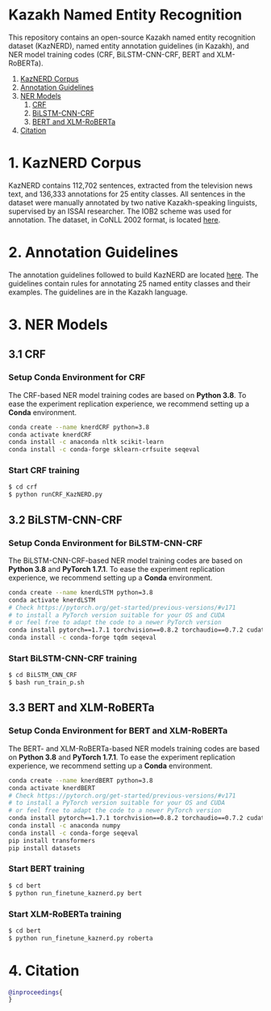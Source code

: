 # Kazakh Named Entity Recognition
This repository contains an open-source Kazakh named entity recognition dataset (KazNERD), named entity annotation guidelines (in Kazakh), and NER model training codes (CRF, BiLSTM-CNN-CRF, BERT and XLM-RoBERTa).
1. [KazNERD Corpus](#KazNerd)
2. [Annotation Guidelines](#guide)
3. [NER Models](#models)
    1. [CRF](#crf)
    2. [BiLSTM-CNN-CRF](#lstm)
    3. [BERT and XLM-RoBERTa](#bert)
4. [Citation](#cite)

# 1. KazNERD Corpus <a name="KazNerd"></a>
KazNERD contains 112,702 sentences, extracted from the television news text, and 136,333 annotations for 25 entity classes.
All sentences in the dataset were manually annotated by two native Kazakh-speaking linguists, supervised by an ISSAI researcher.
The IOB2 scheme was used for annotation.
The dataset, in CoNLL 2002 format, is located [here](KazNERD).


# 2. Annotation Guidelines <a name="guide"></a>
The annotation guidelines followed to build KazNERD are located [here](Annotation_guidelines). The guidelines contain rules for annotating 25 named entity classes and their examples. The guidelines are in the Kazakh language.


# 3. NER Models <a name="models"></a>
## 3.1 CRF <a name="crf"></a>
### Setup Conda Environment for CRF
The CRF-based NER model training codes are based on **Python 3.8**.
To ease the experiment replication experience, we recommend setting up a **Conda** environment. 
```bash
conda create --name knerdCRF python=3.8
conda activate knerdCRF
conda install -c anaconda nltk scikit-learn
conda install -c conda-forge sklearn-crfsuite seqeval
```

### Start CRF training
```bash
$ cd crf
$ python runCRF_KazNERD.py
```


## 3.2 BiLSTM-CNN-CRF <a name="lstm"></a>
### Setup Conda Environment for BiLSTM-CNN-CRF
The BiLSTM-CNN-CRF-based NER model training codes are based on **Python 3.8** and **PyTorch 1.7.1**.
To ease the experiment replication experience, we recommend setting up a **Conda** environment. 
```bash
conda create --name knerdLSTM python=3.8
conda activate knerdLSTM
# Check https://pytorch.org/get-started/previous-versions/#v171
# to install a PyTorch version suitable for your OS and CUDA
# or feel free to adapt the code to a newer PyTorch version
conda install pytorch==1.7.1 torchvision==0.8.2 torchaudio==0.7.2 cudatoolkit=10.1 -c pytorch   # we used this version
conda install -c conda-forge tqdm seqeval
```

### Start BiLSTM-CNN-CRF training
```bash
$ cd BiLSTM_CNN_CRF
$ bash run_train_p.sh
```

## 3.3 BERT and XLM-RoBERTa <a name="bert"></a>
### Setup Conda Environment for BERT and XLM-RoBERTa
The BERT- and XLM-RoBERTa-based NER models training codes are based on **Python 3.8** and **PyTorch 1.7.1**.
To ease the experiment replication experience, we recommend setting up a **Conda** environment. 
```bash
conda create --name knerdBERT python=3.8
conda activate knerdBERT
# Check https://pytorch.org/get-started/previous-versions/#v171
# to install a PyTorch version suitable for your OS and CUDA
# or feel free to adapt the code to a newer PyTorch version
conda install pytorch==1.7.1 torchvision==0.8.2 torchaudio==0.7.2 cudatoolkit=10.1 -c pytorch   # we used this version
conda install -c anaconda numpy
conda install -c conda-forge seqeval
pip install transformers
pip install datasets
```

### Start BERT training
```bash
$ cd bert
$ python run_finetune_kaznerd.py bert
```

### Start XLM-RoBERTa training
```bash
$ cd bert
$ python run_finetune_kaznerd.py roberta
```

# 4. Citation <a name="cite"></a>

```bibtex
@inproceedings{
}
```
